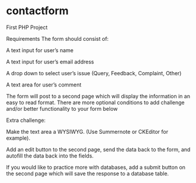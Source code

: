 # contactform
First PHP Project

Requirements
The form should consist of:

A text input for user’s name

A text input for user’s email address

A drop down to select user’s issue (Query, Feedback, Complaint, Other)

A text area for user’s comment

The form will post to a second page which will display the information in an easy to read format.
There are more optional conditions to add challenge and/or better functionality to your form below

Extra challenge:

Make the text area a WYSIWYG. (Use Summernote or CKEditor for example).

Add an edit button to the second page, send the data back to the form, and autofill the data back into the fields.

If you would like to practice more with databases, add a submit button on the second page which will save the response to a database table.

